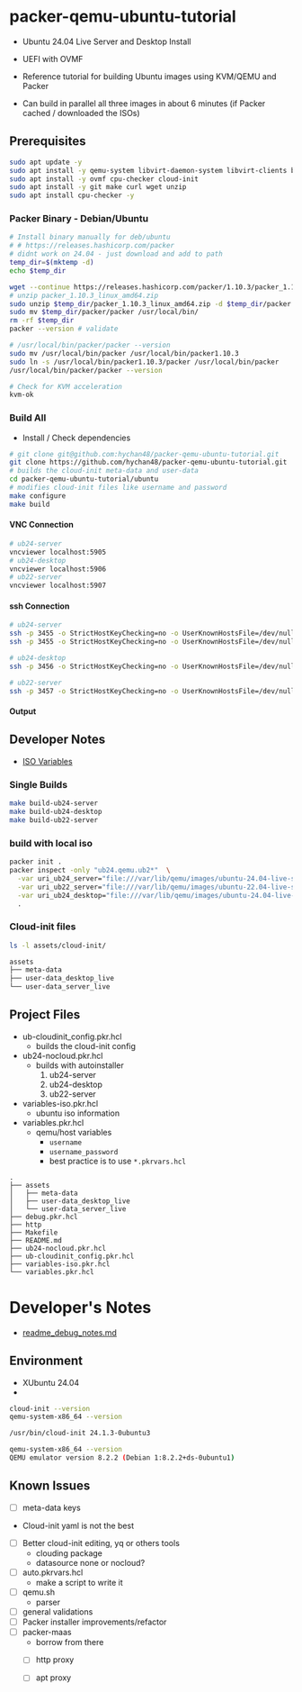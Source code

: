 # packer-qemu-ubuntu-tutorial
* Ubuntu 24.04 Live Server and Desktop Install
* UEFI with OVMF
* Reference tutorial for building Ubuntu images using KVM/QEMU and Packer

* Can build in parallel all three images in about 6 minutes (if Packer cached / downloaded the ISOs)

## Prerequisites
```bash
sudo apt update -y
sudo apt install -y qemu-system libvirt-daemon-system libvirt-clients bridge-utils virtinst virt-manager
sudo apt install -y ovmf cpu-checker cloud-init
sudo apt install -y git make curl wget unzip
sudo apt install cpu-checker -y
```
### Packer Binary - Debian/Ubuntu
```bash
# Install binary manually for deb/ubuntu
# # https://releases.hashicorp.com/packer
# didnt work on 24.04 - just download and add to path
temp_dir=$(mktemp -d)
echo $temp_dir

wget --continue https://releases.hashicorp.com/packer/1.10.3/packer_1.10.3_linux_amd64.zip -P $temp_dir
# unzip packer_1.10.3_linux_amd64.zip
sudo unzip $temp_dir/packer_1.10.3_linux_amd64.zip -d $temp_dir/packer
sudo mv $temp_dir/packer/packer /usr/local/bin/
rm -rf $temp_dir
packer --version # validate

# /usr/local/bin/packer/packer --version
sudo mv /usr/local/bin/packer /usr/local/bin/packer1.10.3
sudo ln -s /usr/local/bin/packer1.10.3/packer /usr/local/bin/packer
/usr/local/bin/packer/packer --version
```
```bash
# Check for KVM acceleration
kvm-ok
```

### Build All
* Install / Check dependencies

```bash
# git clone git@github.com:hychan48/packer-qemu-ubuntu-tutorial.git
git clone https://github.com/hychan48/packer-qemu-ubuntu-tutorial.git
# builds the cloud-init meta-data and user-data
cd packer-qemu-ubuntu-tutorial/ubuntu
# modifies cloud-init files like username and password
make configure
make build
```
#### VNC Connection
```bash
# ub24-server
vncviewer localhost:5905
# ub24-desktop
vncviewer localhost:5906
# ub22-server
vncviewer localhost:5907
```
#### ssh Connection
```bash
# ub24-server
ssh -p 3455 -o StrictHostKeyChecking=no -o UserKnownHostsFile=/dev/null root@localhost
ssh -p 3455 -o StrictHostKeyChecking=no -o UserKnownHostsFile=/dev/null ubuntu@localhost

# ub24-desktop
ssh -p 3456 -o StrictHostKeyChecking=no -o UserKnownHostsFile=/dev/null root@localhost

# ub22-server
ssh -p 3457 -o StrictHostKeyChecking=no -o UserKnownHostsFile=/dev/null root@localhost
```

#### Output

## Developer Notes
* [ISO Variables](variables-iso.pkr.hcl)
### Single Builds
```bash
make build-ub24-server
make build-ub24-desktop
make build-ub22-server
```

### build with local iso
```bash
packer init .
packer inspect -only "ub24.qemu.ub2*"  \
  -var uri_ub24_server="file:///var/lib/qemu/images/ubuntu-24.04-live-server-amd64.iso" \
  -var uri_ub22_server="file:///var/lib/qemu/images/ubuntu-22.04-live-server-amd64.iso" \
  -var uri_ub24_desktop="file:///var/lib/qemu/images/ubuntu-24.04-live-desktop-amd64.iso" \
  .
```
### Cloud-init files
```bash
ls -l assets/cloud-init/
```
```txt
assets
├── meta-data
├── user-data_desktop_live
└── user-data_server_live
```

## Project Files
* ub-cloudinit_config.pkr.hcl
  * builds the cloud-init config
* ub24-nocloud.pkr.hcl
  * builds with autoinstaller
    1. ub24-server
    2. ub24-desktop
    3. ub22-server
* variables-iso.pkr.hcl
  * ubuntu iso information
* variables.pkr.hcl
  * qemu/host variables
    * `username`
    * `username_password`
    * best practice is to use `*.pkrvars.hcl`
```
.
├── assets
│   ├── meta-data
│   ├── user-data_desktop_live
│   └── user-data_server_live
├── debug.pkr.hcl
├── http
├── Makefile
├── README.md
├── ub24-nocloud.pkr.hcl
├── ub-cloudinit_config.pkr.hcl
├── variables-iso.pkr.hcl
└── variables.pkr.hcl
```

# Developer's Notes
* [readme_debug_notes.md](readme_debug_notes.md)
## Environment
* XUbuntu 24.04
* 
```bash
cloud-init --version
qemu-system-x86_64 --version
```
```bash
/usr/bin/cloud-init 24.1.3-0ubuntu3

qemu-system-x86_64 --version
QEMU emulator version 8.2.2 (Debian 1:8.2.2+ds-0ubuntu1)
```

## Known Issues
* [ ] meta-data keys
* Cloud-init yaml is not the best

* [ ] Better cloud-init editing, yq or others tools
  * clouding package
  * datasource none or nocloud?
* [ ] auto.pkrvars.hcl
  * make a script to write it
* [ ] qemu.sh
  * parser
* [ ] general validations
* [ ] Packer installer improvements/refactor
* [ ] packer-maas
  * borrow from there
  * [ ] http proxy
  * [ ] apt proxy


